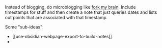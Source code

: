 Instead of blogging, do microblogging like [fork my brain](https://notes.nicolevanderhoeven.com/Fork+My+Brain). Include timestamps for stuff and then create a note that just queries dates and lists out points that are associated with that timestamp.

Some "sub-ideas":
- [[use-obsidian-webpage-export-to-build-notes]]
- 